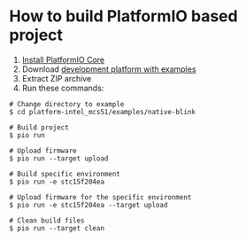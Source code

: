 How to build PlatformIO based project
=====================================

1. [Install PlatformIO Core](https://docs.platformio.org/page/core.html)
2. Download [development platform with examples](https://github.com/platformio/platform-intel_mcs51/archive/develop.zip)
3. Extract ZIP archive
4. Run these commands:

```shell
# Change directory to example
$ cd platform-intel_mcs51/examples/native-blink

# Build project
$ pio run

# Upload firmware
$ pio run --target upload

# Build specific environment
$ pio run -e stc15f204ea

# Upload firmware for the specific environment
$ pio run -e stc15f204ea --target upload

# Clean build files
$ pio run --target clean
```
